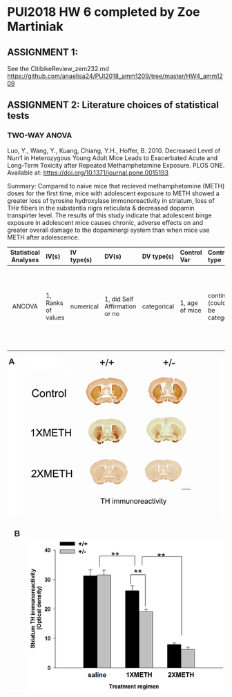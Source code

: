 # PUI2018 HW 6 completed by Zoe Martiniak

## ASSIGNMENT 1:
See the CitibikeReview_zem232.md https://github.com/anaelisa24/PUI2018_amm1209/tree/master/HW4_amm1209

## ASSIGNMENT 2: Literature choices of statistical tests

### TWO-WAY ANOVA
Luo, Y., Wang, Y., Kuang, Chiang, Y.H., Hoffer, B. 2010. Decreased Level of Nurr1 in Heterozygous Young Adult Mice Leads to Exacerbated Acute and Long-Term Toxicity after Repeated Methamphetamine Exposure. PLOS ONE. Available at: https://doi.org/10.1371/journal.pone.0015193 

Summary: Compared to naive mice that recieved methamphetamine (METH) doses for the first time, mice with adolescent exposure to METH showed a greater loss of tyrosine hydroxylase immonoreactivity in striatum, loss of THir fibers in the substantia nigra reticulata & decreased dopamin transpirter level. The results of this study indicate that adolescent binge exposure in adolescent mice causes chronic, adverse effects on and greater overall damage to the dopaminergi system than when mice use METH after adolescence.

| **Statistical Analyses**	|  **IV(s)**  |  **IV type(s)** |  **DV(s)**  |  **DV type(s)**  |  **Control Var** | **Control Var type**  | **Question to be answered** | **_H0_** | **alpha** | **link to paper**| 
|:----------:|:----------|:------------|:-------------|:-------------|:------------|:------------- |:------------------|:----:|:-------:|:-------|
|ANCOVA	| 1, Ranks of values | numerical | 1, did Self Affirmation or no| categorical | 1, age of mice | continuous (could also be categorical) | 	Do mice exposed to meth in adolescence experience more adverse health effects than mice using meth after adolescence?? | Ranks test groups <= Ranks control group | 0.001 | [Decreased Level of Nurr1 in Heterozygous Young Adult Mice Leads to Exacerbated Acute and Long-Term Toxicity after Repeated Methamphetamine Exposure](https://journals.plos.org/plosone/article?id=10.1371/journal.pone.0015193) |
  |||||||||
  
  
  
![main plot](ANCOVA.png)
